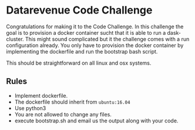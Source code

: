# Datarevenue Code Challenge

Congratulations for making it to the Code Challenge. In this challenge the goal is to provision a docker container sucht that it is able to run a dask-cluster. This might sound complicated but it the challenge comes with a run configuration already. 
You only have to provision the docker container by implementing the dockerfile and run the bootstrap bash script. 

This should be straightforward on all linux and osx systems. 

## Rules
- Implement dockerfile.
- The dockerfile should inherit from `ubuntu:16.04` 
- Use python3
- You are not allowed to change any files.
- execute bootstrap.sh and email us the output along with your code.